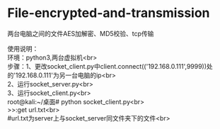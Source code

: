 # File-encrypted-and-transmission
两台电脑之间的文件AES加解密、MD5校验、tcp传输


使用说明：
  <br>环境：python3,两台虚拟机\<br>
  <br>步骤：1、更改socket_client.py中client.connect(('192.168.0.111',9999))处的'192.168.0.111'为另一台电脑的ip\<br>
        <br>2、运行socket_server.py\<br>
        <br>3、运行socket_client.py\<br>
          <br>root@kali:~/桌面# python socket_client.py\<br>
          <br>>>:get url.txt\<br>
          <br>#url.txt为server上与socket_server同文件夹下的文件\<br>
